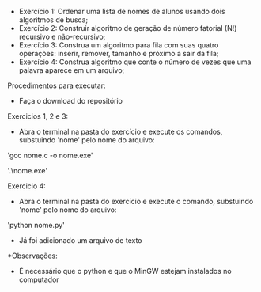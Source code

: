 - Exercício 1: Ordenar uma lista de nomes de alunos usando dois algoritmos de busca;
- Exercício 2: Construir algoritmo de geração de número fatorial (N!) recursivo e não-recursivo;
- Exercício 3: Construa um algoritmo para fila com suas quatro operações: inserir,  remover, tamanho e próximo a sair da fila;
- Exercício 4: Construa algoritmo que conte o número de vezes que uma palavra aparece em um arquivo;


Procedimentos para executar:
- Faça o download do repositório

Exercicios 1, 2 e 3:

- Abra o terminal na pasta do exercício e execute os comandos, substuindo 'nome' pelo nome do arquivo:

'gcc nome.c -o nome.exe'

'.\nome.exe'

Exercicio 4:

- Abra o terminal na pasta do exercício e execute o comando, substuindo 'nome' pelo nome do arquivo:

'python nome.py'

- Já foi adicionado um arquivo de texto

*Observações:
- É necessário que o python e que o MinGW estejam instalados no computador